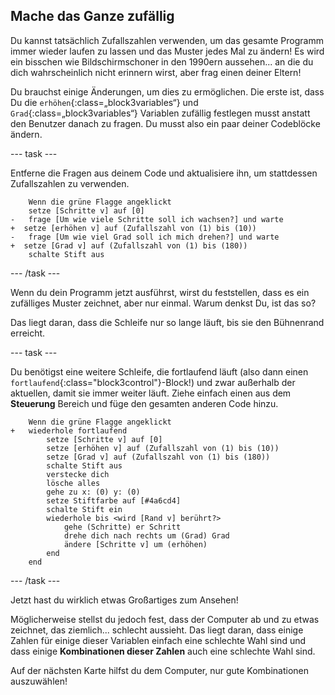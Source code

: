 ## Mache das Ganze zufällig

Du kannst tatsächlich Zufallszahlen verwenden, um das gesamte Programm immer wieder laufen zu lassen und das Muster jedes Mal zu ändern! Es wird ein bisschen wie Bildschirmschoner in den 1990ern aussehen... an die du dich wahrscheinlich nicht erinnern wirst, aber frag einen deiner Eltern!

Du brauchst einige Änderungen, um dies zu ermöglichen. Die erste ist, dass Du die `erhöhen`{:class=„block3variables“} und `Grad`{:class=„block3variables“} Variablen zufällig festlegen musst anstatt den Benutzer danach zu fragen. Du musst also ein paar deiner Codeblöcke ändern.

\--- task \---

Entferne die Fragen aus deinem Code und aktualisiere ihn, um stattdessen Zufallszahlen zu verwenden.

```blocks3
    Wenn die grüne Flagge angeklickt
    setze [Schritte v] auf [0]
-   frage [Um wie viele Schritte soll ich wachsen?] und warte
+  setze [erhöhen v] auf (Zufallszahl von (1) bis (10))
-   frage [Um wie viel Grad soll ich mich drehen?] und warte
+  setze [Grad v] auf (Zufallszahl von (1) bis (180))
    schalte Stift aus
```

\--- /task \---

Wenn du dein Programm jetzt ausführst, wirst du feststellen, dass es ein zufälliges Muster zeichnet, aber nur einmal. Warum denkst Du, ist das so?

Das liegt daran, dass die Schleife nur so lange läuft, bis sie den Bühnenrand erreicht.

\--- task \---

Du benötigst eine weitere Schleife, die fortlaufend läuft (also dann einen `fortlaufend`{:class="block3control"}-Block!) und zwar außerhalb der aktuellen, damit sie immer weiter läuft. Ziehe einfach einen aus dem **Steuerung** Bereich und füge den gesamten anderen Code hinzu.

```blocks3
    Wenn die grüne Flagge angeklickt
+   wiederhole fortlaufend 
        setze [Schritte v] auf [0]
        setze [erhöhen v] auf (Zufallszahl von (1) bis (10))
        setze [Grad v] auf (Zufallszahl von (1) bis (180))
        schalte Stift aus
        verstecke dich
        lösche alles
        gehe zu x: (0) y: (0)
        setze Stiftfarbe auf [#4a6cd4]
        schalte Stift ein
        wiederhole bis <wird [Rand v] berührt?> 
            gehe (Schritte) er Schritt
            drehe dich nach rechts um (Grad) Grad
            ändere [Schritte v] um (erhöhen)
        end
    end
```

\--- /task \---

Jetzt hast du wirklich etwas Großartiges zum Ansehen!

Möglicherweise stellst du jedoch fest, dass der Computer ab und zu etwas zeichnet, das ziemlich... schlecht aussieht. Das liegt daran, dass einige Zahlen für einige dieser Variablen einfach eine schlechte Wahl sind und dass einige **Kombinationen dieser Zahlen** auch eine schlechte Wahl sind.

Auf der nächsten Karte hilfst du dem Computer, nur gute Kombinationen auszuwählen!